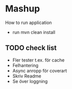 # Mashup

How to run application
* run mvn clean install

TODO check list
- 
* Fler tester t.ex. för cache 
* Felhantering
* Async anropp för coverart
* Skriv Readme
* Se över loggning
